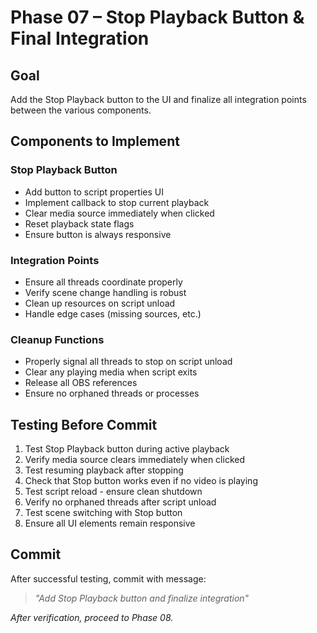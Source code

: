 # Phase 07 – Stop Playback Button & Final Integration

## Goal
Add the Stop Playback button to the UI and finalize all integration points between the various components.

## Components to Implement

### Stop Playback Button
- Add button to script properties UI
- Implement callback to stop current playback
- Clear media source immediately when clicked
- Reset playback state flags
- Ensure button is always responsive

### Integration Points
- Ensure all threads coordinate properly
- Verify scene change handling is robust
- Clean up resources on script unload
- Handle edge cases (missing sources, etc.)

### Cleanup Functions
- Properly signal all threads to stop on script unload
- Clear any playing media when script exits
- Release all OBS references
- Ensure no orphaned threads or processes

## Testing Before Commit
1. Test Stop Playback button during active playback
2. Verify media source clears immediately when clicked
3. Test resuming playback after stopping
4. Check that Stop button works even if no video is playing
5. Test script reload - ensure clean shutdown
6. Verify no orphaned threads after script unload
7. Test scene switching with Stop button
8. Ensure all UI elements remain responsive

## Commit
After successful testing, commit with message:  
> *"Add Stop Playback button and finalize integration"*

*After verification, proceed to Phase 08.*